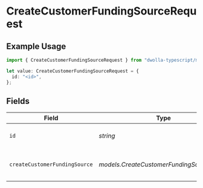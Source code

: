 # CreateCustomerFundingSourceRequest

## Example Usage

```typescript
import { CreateCustomerFundingSourceRequest } from "dwolla-typescript/models/operations";

let value: CreateCustomerFundingSourceRequest = {
  id: "<id>",
};
```

## Fields

| Field                                     | Type                                      | Required                                  | Description                               |
| ----------------------------------------- | ----------------------------------------- | ----------------------------------------- | ----------------------------------------- |
| `id`                                      | *string*                                  | :heavy_check_mark:                        | Customer's unique identifier              |
| `createCustomerFundingSource`             | *models.CreateCustomerFundingSourceUnion* | :heavy_check_mark:                        | Parameters for creating a funding source  |
